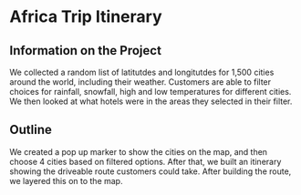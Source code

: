 # Africa Trip Itinerary

## Information on the Project
We collected a random list of latitutdes and longitutdes for 1,500 cities around the world, including their weather. Customers are able to filter choices for rainfall, snowfall, high and low temperatures for different cities. We then looked at what hotels were in the areas they selected in their filter.

## Outline
We created a pop up marker to show the cities on the map, and then choose 4 cities based on filtered options. After that, we built an itinerary showing the driveable route customers could take. After building the route, we layered this on to the map. 
